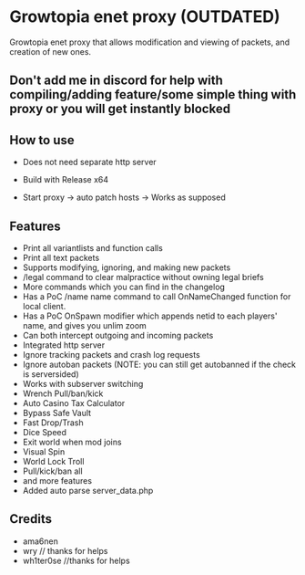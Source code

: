 # Growtopia enet proxy (OUTDATED)
Growtopia enet proxy that allows modification and viewing of packets, and creation of new ones.

## Don't add me in discord for help with compiling/adding feature/some simple thing with proxy or you will get instantly blocked
## How to use
* Does not need separate http server

* Build with Release x64

* Start proxy -> auto patch hosts -> Works as supposed

## Features
* Print all variantlists and function calls
* Print all text packets
* Supports modifying, ignoring, and making new packets
* /legal command to clear malpractice without owning legal briefs
* More commands which you can find in the changelog
* Has a PoC /name name command to call OnNameChanged function for local client.
* Has a PoC OnSpawn modifier which appends netid to each players' name, and gives you unlim zoom
* Can both intercept outgoing and incoming packets
* Integrated http server
* Ignore tracking packets and crash log requests
* Ignore autoban packets (NOTE: you can still get autobanned if the check is serversided)
* Works with subserver switching
* Wrench Pull/ban/kick
* Auto Casino Tax Calculator
* Bypass Safe Vault
* Fast Drop/Trash
* Dice Speed
* Exit world when mod joins
* Visual Spin
* World Lock Troll
* Pull/kick/ban all
* and more features
* Added auto parse server_data.php
## Credits
* ama6nen
* wry // thanks for helps
* wh1ter0se //thanks for helps
